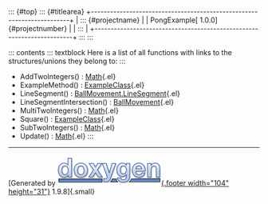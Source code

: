 ::: {#top}
::: {#titlearea}
+-----------------------------------------------------------------------+
| ::: {#projectname}                                                    |
| PongExample[ 1.0.0]{#projectnumber}                                   |
| :::                                                                   |
+-----------------------------------------------------------------------+
:::
:::

::: contents
::: textblock
Here is a list of all functions with links to the structures/unions they
belong to:
:::

-   AddTwoIntegers() : [Math](class_math.html#a7c871f51dfc34ae986cd577e732183ae){.el}
-   ExampleMethod() : [ExampleClass](class_example_class.html#aad2debe13d2dbbdbec0efd46c590f217){.el}
-   LineSegment() : [BallMovement.LineSegment](struct_ball_movement_1_1_line_segment.html#ad2b567b007687d6235085bfb628f6fe8){.el}
-   LineSegmentIntersection() : [BallMovement](class_ball_movement.html#a2c6180a5d985ce8c7c39596ab9e5d9a3){.el}
-   MultiTwoIntegers() : [Math](class_math.html#a56e40797c0abd636af35283f35748f59){.el}
-   Square() : [ExampleClass](class_example_class.html#a1a480cb7ebc79aa436d3db06417d8630){.el}
-   SubTwoIntegers() : [Math](class_math.html#a62b011a90e95facd6ee112bd171bccc0){.el}
-   Update() : [Math](class_math.html#a5f89b21d11567863daecedba91addc11){.el}
:::

------------------------------------------------------------------------

[Generated by [![doxygen](doxygen.svg){.footer width="104"
height="31"}](https://www.doxygen.org/index.html) 1.9.8]{.small}
